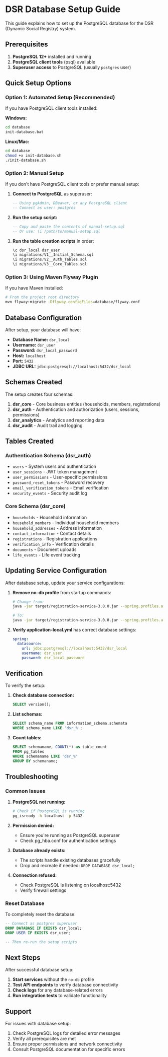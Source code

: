 # DSR Database Setup Guide

This guide explains how to set up the PostgreSQL database for the DSR (Dynamic Social Registry) system.

## Prerequisites

1. **PostgreSQL 12+** installed and running
2. **PostgreSQL client tools** (psql) available
3. **Superuser access** to PostgreSQL (usually `postgres` user)

## Quick Setup Options

### Option 1: Automated Setup (Recommended)

If you have PostgreSQL client tools installed:

**Windows:**
```cmd
cd database
init-database.bat
```

**Linux/Mac:**
```bash
cd database
chmod +x init-database.sh
./init-database.sh
```

### Option 2: Manual Setup

If you don't have PostgreSQL client tools or prefer manual setup:

1. **Connect to PostgreSQL** as superuser:
   ```sql
   -- Using pgAdmin, DBeaver, or any PostgreSQL client
   -- Connect as user: postgres
   ```

2. **Run the setup script:**
   ```sql
   -- Copy and paste the contents of manual-setup.sql
   -- Or use: \i /path/to/manual-setup.sql
   ```

3. **Run the table creation scripts** in order:
   ```sql
   \c dsr_local dsr_user
   \i migrations/V1__Initial_Schema.sql
   \i migrations/V2__Auth_Tables.sql
   \i migrations/V3__Core_Tables.sql
   ```

### Option 3: Using Maven Flyway Plugin

If you have Maven installed:

```bash
# From the project root directory
mvn flyway:migrate -Dflyway.configFiles=database/flyway.conf
```

## Database Configuration

After setup, your database will have:

- **Database Name:** `dsr_local`
- **Username:** `dsr_user`
- **Password:** `dsr_local_password`
- **Host:** `localhost`
- **Port:** `5432`
- **JDBC URL:** `jdbc:postgresql://localhost:5432/dsr_local`

## Schemas Created

The setup creates four schemas:

1. **dsr_core** - Core business entities (households, members, registrations)
2. **dsr_auth** - Authentication and authorization (users, sessions, permissions)
3. **dsr_analytics** - Analytics and reporting data
4. **dsr_audit** - Audit trail and logging

## Tables Created

### Authentication Schema (dsr_auth)
- `users` - System users and authentication
- `user_sessions` - JWT token management
- `user_permissions` - User-specific permissions
- `password_reset_tokens` - Password recovery
- `email_verification_tokens` - Email verification
- `security_events` - Security audit log

### Core Schema (dsr_core)
- `households` - Household information
- `household_members` - Individual household members
- `household_addresses` - Address information
- `contact_information` - Contact details
- `registrations` - Registration applications
- `verification_info` - Verification details
- `documents` - Document uploads
- `life_events` - Life event tracking

## Updating Service Configuration

After database setup, update your service configurations:

1. **Remove no-db profile** from startup commands:
   ```bash
   # Change from:
   java -jar target/registration-service-3.0.0.jar --spring.profiles.active=no-db
   
   # To:
   java -jar target/registration-service-3.0.0.jar --spring.profiles.active=local
   ```

2. **Verify application-local.yml** has correct database settings:
   ```yaml
   spring:
     datasource:
       url: jdbc:postgresql://localhost:5432/dsr_local
       username: dsr_user
       password: dsr_local_password
   ```

## Verification

To verify the setup:

1. **Check database connection:**
   ```sql
   SELECT version();
   ```

2. **List schemas:**
   ```sql
   SELECT schema_name FROM information_schema.schemata 
   WHERE schema_name LIKE 'dsr_%';
   ```

3. **Count tables:**
   ```sql
   SELECT schemaname, COUNT(*) as table_count 
   FROM pg_tables 
   WHERE schemaname LIKE 'dsr_%' 
   GROUP BY schemaname;
   ```

## Troubleshooting

### Common Issues

1. **PostgreSQL not running:**
   ```bash
   # Check if PostgreSQL is running
   pg_isready -h localhost -p 5432
   ```

2. **Permission denied:**
   - Ensure you're running as PostgreSQL superuser
   - Check pg_hba.conf for authentication settings

3. **Database already exists:**
   - The scripts handle existing databases gracefully
   - Drop and recreate if needed: `DROP DATABASE dsr_local;`

4. **Connection refused:**
   - Check PostgreSQL is listening on localhost:5432
   - Verify firewall settings

### Reset Database

To completely reset the database:

```sql
-- Connect as postgres superuser
DROP DATABASE IF EXISTS dsr_local;
DROP USER IF EXISTS dsr_user;

-- Then re-run the setup scripts
```

## Next Steps

After successful database setup:

1. **Start services** without the `no-db` profile
2. **Test API endpoints** to verify database connectivity
3. **Check logs** for any database-related errors
4. **Run integration tests** to validate functionality

## Support

For issues with database setup:

1. Check PostgreSQL logs for detailed error messages
2. Verify all prerequisites are met
3. Ensure proper permissions and network connectivity
4. Consult PostgreSQL documentation for specific errors
